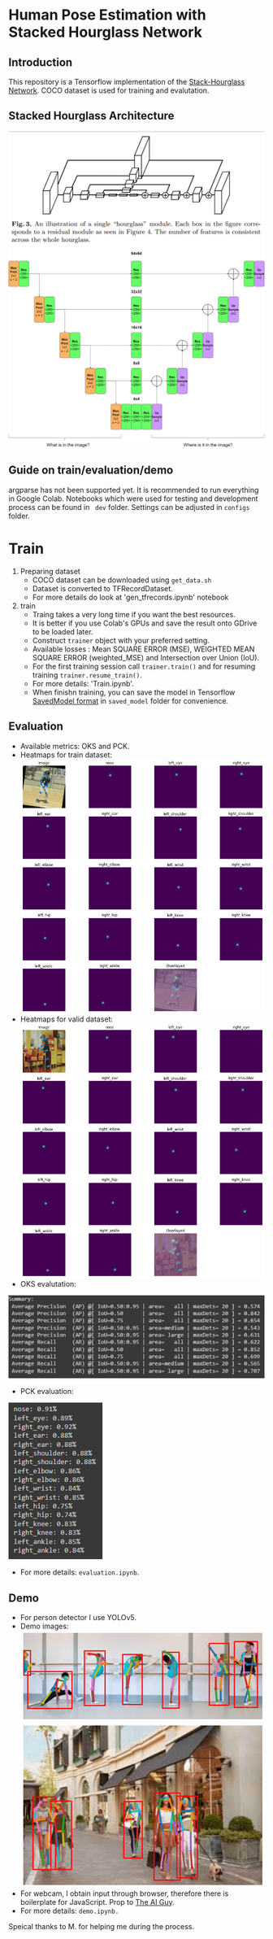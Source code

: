 # Human Pose Estimation with Stacked Hourglass Network

## Introduction

This repository is a Tensorflow implementation of the [Stack-Hourglass Network](https://arxiv.org/abs/1603.06937). COCO dataset is used for training and evalutation.

## Stacked Hourglass Architecture

![Stacked Hourglass module from the paper](/figures/shn_paper.PNG)
![Stacked Hourglass module](/figures/hourglass_module.png)

## Guide on train/evaluation/demo

argparse has not been supported yet. It is recommended to run everything in Google Colab. Notebooks which were used for testing and development process can be found in ` dev` folder. Settings can be adjusted in `configs` folder.

# Train

1. Preparing dataset
    * COCO dataset can be downloaded using `get_data.sh`
    * Dataset is converted to TFRecordDataset.
    * For more details do look at 'gen_tfrecords.ipynb' notebook
2. train
    * Traing takes a very long time if you want the best resources.
    * It is better if you use Colab's GPUs and save the result onto GDrive to be loaded later.
    * Construct `trainer` object with your preferred setting.
    * Available losses : Mean SQUARE ERROR (MSE), WEIGHTED MEAN SQUARE ERROR (weighted_MSE) and Intersection over Union (IoU).
    * For the first training session call `trainer.train()` and for resuming training `trainer.resume_train()`.
    * For more details: 'Train.ipynb'.
    * When finishn training, you can save the model in Tensorflow [SavedModel format](https://www.tensorflow.org/guide/saved_model) in `saved_model` folder for convenience.

## Evaluation

* Available metrics: OKS and PCK.
* Heatmaps for train dataset:
![ds_train_image_kps](/figures/ds_train_image_kps.png)
* Heatmaps for valid dataset:
![ds_valid_image_kps](/figures/ds_valid_image_kps.png)
* OKS evalutation:

![OKS evaluation](/figures/OKS.PNG)
* PCK evaluation:

![PCK evaluation](/figures/PCK.PNG)
* For more details: `evaluation.ipynb`.

## Demo

* For person detector I use YOLOv5.
* Demo images:
![Demo image](/demo_images/ballet_detected.png)
![Demo image](/demo_images/walking_detected.png)
* For webcam, I obtain input through browser, therefore there is boilerplate for JavaScript. Prop to [The AI Guy](https://www.youtube.com/watch?v=YjWh7QvVH60).
* For more details: `demo.ipynb.`

Speical thanks to M. for helping me during the process.


